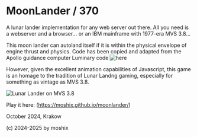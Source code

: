# MoonLander / 370

A lunar lander implementation for any web server out there. All you need is a webserver and a browser... or an IBM mainframe with 1977-era MVS 3.8...   

This moon lander can autoland itself if it is within the physical envelope of engine thrust and physics. Code has been copied and adapted from the Apollo guidance computer Luminary code ![here](https://github.com/virtualagc/virtualagc/blob/master/Luminary099/LAMBERT_AIMPOINT_GUIDANCE.agc)

However, given the excellent animation capabilities of Javascript, this game is an homage to the tradition of Lunar Landng gaming, especially for something as vintage as MVS 3.8. 

![Lunar Lander on MVS 3.8 ]([https://moshix.dynu.net/lunarlander.png](https://www.facebook.com/moshixchannel/videos/520967890555202) "lunar lander MVS 3.8")

Play it here: (https://moshix.github.io/moonlander/)  

October 2024, Krakow  

(c) 2024-2025 by moshix
